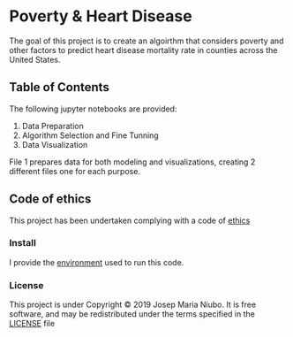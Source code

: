 # Poverty & Heart Disease
The goal of this project is to create an algoirthm that considers poverty and other factors to predict heart disease mortality rate in counties across the United States. 

## Table of Contents 
The following jupyter notebooks are provided:
1. Data Preparation
2. Algorithm Selection and Fine Tunning
3. Data Visualization

File 1 prepares data for both modeling and visualizations, creating 2 different files one for each purpose.

## Code of ethics

This project has been undertaken complying with a code of [ethics](https://github.com/titoniubo/poverty_and_heart_disease/blob/master/povheartdisease.yml) 

### Install
I provide the [environment](https://github.com/titoniubo/Canine_classifier/blob/master/cnn_environment.yml) used to run this code.

### License
This project is under Copyright © 2019 Josep Maria Niubo. It is free software, and may be redistributed under the terms specified in the [LICENSE](https://github.com/titoniubo/poverty_and_heart_disease/blob/master/License.txt) file

